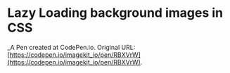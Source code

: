 # Lazy Loading background images in CSS
 _A Pen created at CodePen.io. Original URL: [https://codepen.io/imagekit_io/pen/RBXVrW](https://codepen.io/imagekit_io/pen/RBXVrW).

 